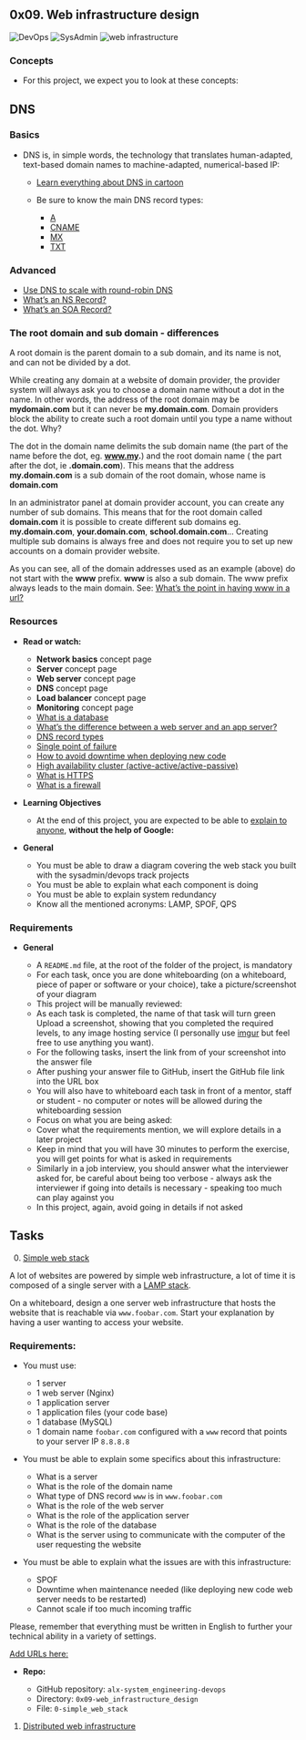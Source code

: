 ## 0x09. Web infrastructure design

![DevOps](https://img.shields.io/badge/DevOps-black)
![SysAdmin](https://img.shields.io/badge/SysAdmin-green)
![web infrastructure](https://img.shields.io/badge/web%20infrastructure-red)

### Concepts

* For this project, we expect you to look at these concepts:

## DNS

### Basics

* DNS is, in simple words, the technology that translates human-adapted, text-based domain names to machine-adapted, numerical-based IP:

  - [Learn everything about DNS in cartoon](https://howdns.works/)
  - Be sure to know the main DNS record types:
	
	- [A](https://support.dnsimple.com/articles/a-record/)
	- [CNAME](https://en.wikipedia.org/wiki/CNAME_record)
	- [MX](https://en.wikipedia.org/wiki/MX_record)
	- [TXT](https://en.wikipedia.org/wiki/TXT_record)

### Advanced

- [Use DNS to scale with round-robin DNS](https://www.dnsknowledge.com/whatis/round-robin-dns/)
- [What’s an NS Record?](https://support.dnsimple.com/articles/ns-record/)
- [What’s an SOA Record?](https://support.dnsimple.com/articles/soa-record/)

### The root domain and sub domain - differences

A root domain is the parent domain to a sub domain, and its name is not, and can not be divided by a dot.

While creating any domain at a website of domain provider, the provider system will always ask you to choose a domain name without a dot in the name. In other words, the address of the root domain may be **mydomain.com** but it can never be **my.domain.com**. Domain providers block the ability to create such a root domain until you type a name without the dot. Why?

The dot in the domain name delimits the sub domain name (the part of the name before the dot, eg. **www.my.**) and the root domain name ( the part after the dot, ie **.domain.com**). This means that the address **my.domain.com** is a sub domain of the root domain, whose name is **domain.com**

In an administrator panel at domain provider account, you can create any number of sub domains. This means that for the root domain called **domain.com** it is possible to create different sub domains eg. **my.domain.com**, **your.domain.com**, **school.domain.com**… Creating multiple sub domains is always free and does not require you to set up new accounts on a domain provider website.

As you can see, all of the domain addresses used as an example (above) do not start with the **www** prefix. **www** is also a sub domain. The www prefix always leads to the main domain. See: [What’s the point in having www in a url?](https://serverfault.com/questions/145777/what-s-the-point-in-having-www-in-a-url)

### Resources

* **Read or watch:**

	- **Network basics** concept page
	- **Server** concept page
	- **Web server** concept page
	- **DNS** concept page
	- **Load balancer** concept page
	- **Monitoring** concept page
	- [What is a database](https://www.oracle.com/ke/database/what-is-database/)
	- [What’s the difference between a web server and an app server?](https://www.infoworld.com/article/2077354/app-server-web-server-what-s-the-difference.html)
	- [DNS record types](https://www.site24x7.com/learn/dns-record-types.html)
	- [Single point of failure](https://avinetworks.com/glossary/single-point-of-failure/)
	- [How to avoid downtime when deploying new code](https://softwareengineering.stackexchange.com/questions/35063/how-do-you-update-your-production-codebase-database-schema-without-causing-downt#answers-header)
	- [High availability cluster (active-active/active-passive)](https://docs.oracle.com/cd/E17904_01/core.1111/e10106/intro.htm#ASHIA714)
	- [What is HTTPS](https://www.instantssl.com/http-vs-https)
	- [What is a firewall](https://www.webopedia.com/definitions/firewall/)

* **Learning Objectives**

	- At the end of this project, you are expected to be able to [explain to anyone](https://fs.blog/feynman-learning-technique/), **without the help of Google:**

* **General**

	- You must be able to draw a diagram covering the web stack you built with the sysadmin/devops track projects
	- You must be able to explain what each component is doing
	- You must be able to explain system redundancy
	- Know all the mentioned acronyms: LAMP, SPOF, QPS

### Requirements

* **General**

	- A `README.md` file, at the root of the folder of the project, is mandatory
	- For each task, once you are done whiteboarding (on a whiteboard, piece of paper or software or your choice), take a picture/screenshot of your diagram
	- This project will be manually reviewed:
	- As each task is completed, the name of that task will turn green
Upload a screenshot, showing that you completed the required levels, to any image hosting service (I personally use [imgur](https://imgur.com/) but feel free to use anything you want).
	- For the following tasks, insert the link from of your screenshot into the answer file
	- After pushing your answer file to GitHub, insert the GitHub file link into the URL box
	- You will also have to whiteboard each task in front of a mentor, staff or student - no computer or notes will be allowed during the whiteboarding session
	- Focus on what you are being asked:
	- Cover what the requirements mention, we will explore details in a later project
	- Keep in mind that you will have 30 minutes to perform the exercise, you will get points for what is asked in requirements
	- Similarly in a job interview, you should answer what the interviewer asked for, be careful about being too verbose - always ask the interviewer if going into details is necessary - speaking too much can play against you
	- In this project, again, avoid going in details if not asked

## Tasks

0. [Simple web stack](0-simple_web_stack)

A lot of websites are powered by simple web infrastructure, a lot of time it is composed of a single server with a [LAMP stack](https://en.wikipedia.org/wiki/LAMP_%28software_bundle%29).

On a whiteboard, design a one server web infrastructure that hosts the website that is reachable via `www.foobar.com`. Start your explanation by having a user wanting to access your website.

### Requirements:

* You must use:

	- 1 server
	- 1 web server (Nginx)
	- 1 application server
	- 1 application files (your code base)
	- 1 database (MySQL)
	- 1 domain name `foobar.com` configured with a `www` record that points to your server IP `8.8.8.8`

* You must be able to explain some specifics about this infrastructure:

	- What is a server
	- What is the role of the domain name
	- What type of DNS record `www` is in `www.foobar.com`
	- What is the role of the web server
	- What is the role of the application server
	- What is the role of the database
	- What is the server using to communicate with the computer of the user requesting the website

* You must be able to explain what the issues are with this infrastructure:

	- SPOF
	- Downtime when maintenance needed (like deploying new code web server needs to be restarted)
	- Cannot scale if too much incoming traffic

Please, remember that everything must be written in English to further your technical ability in a variety of settings.

[Add URLs here:]()

* **Repo:**

	- GitHub repository: `alx-system_engineering-devops`
	- Directory: `0x09-web_infrastructure_design`
	- File: `0-simple_web_stack`

1. [Distributed web infrastructure](1-distributed_web_infrastructure)
